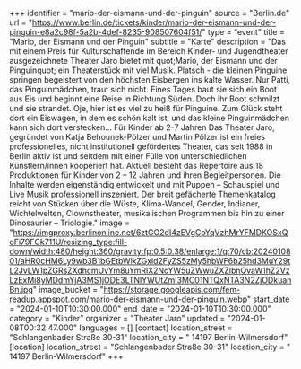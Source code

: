 +++
identifier = "mario-der-eismann-und-der-pinguin"
source = "Berlin.de"
url = "https://www.berlin.de/tickets/kinder/mario-der-eismann-und-der-pinguin-e8a2c98f-5a2b-4def-8235-908507604f51/"
type = "event"
title = "Mario, der Eismann und der Pinguin"
subtitle = "Karte"
description = "Das mit einem Preis für Kulturschaffende im Bereich Kinder- und Jugendtheater ausgezeichnete Theater Jaro bietet mit quot;Mario, der Eismann und der Pinguinquot; ein Theaterstück mit viel Musik.
Platsch - die kleinen Pinguine springen begeistert von den höchsten Eisbergen ins kalte Wasser. Nur Patti, das Pinguinmädchen, traut sich nicht. Eines Tages baut sie sich ein Boot aus Eis und beginnt eine Reise in Richtung Süden. Doch ihr Boot schmilzt und sie strandet. Oje, hier ist es viel zu heiß für Pinguine.
Zum Glück steht dort ein Eiswagen, in dem es schön kalt ist, und das kleine Pinguinmädchen kann sich dort verstecken...
Für Kinder ab 2-7 Jahren
Das Theater Jaro, gegründet von Katja Behounek-Pölzer und Martin  Pölzer ist ein freies professionelles, nicht institutionell gefördertes  Theater, das seit 1988 in Berlin aktiv ist und seitdem mit einer Fülle  von unterschiedlichen Künstlern/innen kooperiert hat.
Aktuell  besteht das Repertoire aus 18 Produktionen für Kinder von 2 – 12 Jahren  und ihren Begleitpersonen. Die Inhalte werden eigenständig entwickelt  und mit Puppen – Schauspiel und Live Musik professionell inszeniert.
Der breit gefächerte Themenkatalog reicht von Stücken über die Wüste,  Klima-Wandel,  Gender,  Indianer, Wichtelwelten, Clownstheater,  musikalischen Programmen bis hin zu einer Dinosaurier – Triologie."
image = "https://imgproxy.berlinonline.net/6ztGO2dI4zEVgCoYqVzhMrYFMDKOSxQoFi79FCk711U/resizing_type:fill-down/width:480/height:360/gravity:fp:0.5:0.38/enlarge:1/q:70/cb:2024010801/aHR0cHM6Ly9wb3B1bGEtbWlkZGxld2FyZS5zMy5hbWF6b25hd3MuY29tL2JvLW1pZGRsZXdhcmUvYm8uYmRlX2NoYW5uZWwuZXZlbnQvaW1hZ2VzLzExMi8yMDdmYjA3MS1jODE3LTNlYWUtZmI3MC01NTQxNTA3N2ZjODkuanBn.jpg"
image_bucket = "https://storage.googleapis.com/fem-readup.appspot.com/mario-der-eismann-und-der-pinguin.webp"
start_date = "2024-01-10T10:30:00.000"
end_date = "2024-01-10T10:30:00.000"
category = "Kinder"
organizer = "Theater Jaro"
updated = "2024-01-08T00:32:47.000"
languages = []
[contact]
location_street = "Schlangenbader Straße 30-31"
location_city = " 14197 Berlin-Wilmersdorf"
[location]
location_street = "Schlangenbader Straße 30-31"
location_city = " 14197 Berlin-Wilmersdorf"
+++
